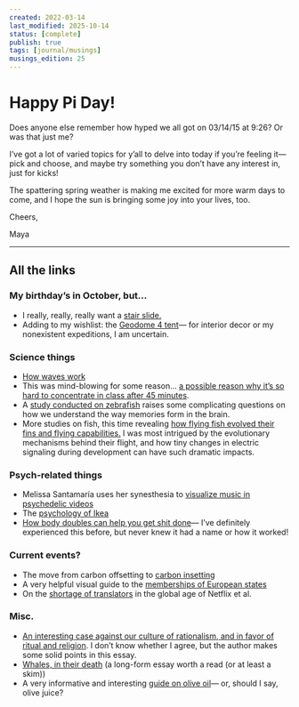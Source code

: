 ```yaml
---
created: 2022-03-14
last_modified: 2025-10-14
status: [complete]
publish: true
tags: [journal/musings]
musings_edition: 25
---
```


# Happy Pi Day!

Does anyone else remember how hyped we all got on 03/14/15 at 9:26? Or was that just me?

I’ve got a lot of varied topics for y’all to delve into today if you’re feeling it— pick and choose, and maybe try something you don’t have any interest in, just for kicks!

The spattering spring weather is making me excited for more warm days to come, and I hope the sun is bringing some joy into your lives, too.

Cheers,

Maya

---

## All the links

### My birthday’s in October, but...
- I really, really, really want a [stair slide.](https://stairslide.com)
- Adding to my wishlist: the [Geodome 4 tent](https://sittingpretty.bulletin.com/north-face-geodome-4-tent/)— for interior decor or my nonexistent expeditions, I am uncertain.

### Science things
- [How waves work](https://nautil.us/the-power-of-the-waves-13180/)
- This was mind-blowing for some reason... [a possible reason why it’s so hard to concentrate in class after 45 minutes](https://whyisthisinteresting.substack.com/p/the-indoor-air-edition?token=eyJ1c2VyX2lkIjoyNTM4MzMyNywiXyI6IklRako1IiwiaWF0IjoxNjQ2MzI2Mzk0LCJleHAiOjE2NDYzMjk5OTQsImlzcyI6InB1Yi03MDAwIiwic3ViIjoicG9zdC1yZWFjdGlvbiJ9.F40u88_Gni7F_PdbZqrTLQFO8jfSw2ANlBGHAr7CIwQ).
- A [study conducted on zebrafish](https://www.quantamagazine.org/scientists-watch-a-memory-form-in-a-living-brain-20220303/?mc_cid=a06b98f73b&mc_eid=3f1e34114c) raises some complicating questions on how we understand the way memories form in the brain.
- More studies on fish, this time revealing [how flying fish evolved their fins and flying capabilities.](https://www.quantamagazine.org/flying-fish-and-aquarium-pets-yield-secrets-of-evolution-20220105/?mc_cid=a06b98f73b&mc_eid=3f1e34114c) I was most intrigued by the evolutionary mechanisms behind their flight, and how tiny changes in electric signaling during development can have such dramatic impacts.

### Psych-related things
- Melissa Santamaría uses her synesthesia to [visualize music in psychedelic videos](https://www.itsnicethat.com/articles/melissa-santamaria-digital-art-210222?)
- The [psychology of Ikea](https://thehustle.co/how-ikea-tricks-you-into-buying-more-stuff/amp/)
- [How body doubles can help you get shit done](https://www.abc.net.au/everyday/how-body-doubling-tackles-procrastination/100840316)— I’ve definitely experienced this before, but never knew it had a name or how it worked!

### Current events?
- The move from carbon offsetting to [carbon insetting](https://www.voguebusiness.com/sustainability/gannis-carbon-rethink-offsetting-is-out-insetting-is-the-future?utm_source=thingtesting&utm_campaign=c76948d0e3-ISSUE_101&utm_medium=email&utm_term=0_8aab527691-c76948d0e3-434785290)
- A very helpful visual guide to the [memberships of European states](https://www.visualcapitalist.com/a-visual-guide-to-europes-member-states/)
- On the [shortage of translators](https://restofworld.org/2021/lost-in-translation-the-global-streaming-boom-is-creating-a-translator-shortage/) in the global age of Netflix et al.

### Misc.
- [An interesting case against our culture of rationalism, and in favor of ritual and religion](https://simonsarris.substack.com/p/in-praise-of-the-gods?s=r). I don’t know whether I agree, but the author makes some solid points in this essay.
- [Whales, in their death](https://longreads.com/2022/02/22/bones-bones-how-to-articulate-a-whale/?_kx=ro9glMUgdtYvz_3cBz6mQcPSHrXszncA1-o1bnXBns8%3D.Th5NuW) (a long-form essay worth a read (or at least a skim))
- A very informative and interesting [guide on olive oil](https://fat.gold/guide/)— or, should I say, olive juice?
